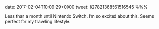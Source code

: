 date: 2017-02-04T10:09:29+0000
tweet: 827821368561516545
%%%

Less than a month until Nintendo Switch. I’m so excited about this. Seems perfect for my traveling lifestyle.

